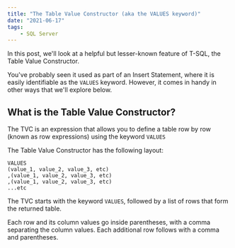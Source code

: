```yaml
---
title: "The Table Value Constructor (aka the VALUES keyword)"
date: "2021-06-17"
tags:
    - SQL Server
---
```


In this post, we'll look at a helpful but lesser-known feature of T-SQL, the Table Value Constructor.

You've probably seen it used as part of an Insert Statement, where it is easily identifiable as the `VALUES` keyword. However, it comes in handy in other ways that we'll explore below.

## What is the Table Value Constructor?

The TVC is an expression that allows you to define a table row by row (known as row expressions) using the keyword `VALUES`

The Table Value Constructor has the following layout:

```
VALUES
(value_1, value_2, value_3, etc)
,(value_1, value_2, value_3, etc)
,(value_1, value_2, value_3, etc)
...etc
```

The TVC starts with the keyword `VALUES`, followed by a list of rows that form the returned table. 

Each row and its column values go inside parentheses, with a comma separating the column values. Each additional row follows with a comma and parentheses.